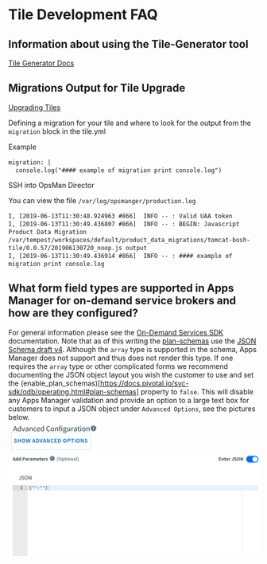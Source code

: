 # Tile Development FAQ

## Information about using the Tile-Generator tool

[Tile Generator Docs](https://docs.pivotal.io/tiledev)

## Migrations Output for Tile Upgrade

[Upgrading Tiles](https://docs.pivotal.io/tiledev/tile-upgrades.html)

Defining a migration for your tile and where to look for the output from the `migration` block in the tile.yml

Example

```
migration: |
  console.log("#### example of migration print console.log")
```

SSH into OpsMan Director

You can view the file `/var/log/opsmanger/production.log`

```
I, [2019-06-13T11:30:48.924963 #866]  INFO -- : Valid UAA token
I, [2019-06-13T11:30:49.436807 #866]  INFO -- : BEGIN: Javascript Product Data Migration /var/tempest/workspaces/default/product_data_migrations/tomcat-bosh-tile/0.0.57/201906130720_noop.js output
I, [2019-06-13T11:30:49.436914 #866]  INFO -- : #### example of migration print console.log
```
## What form field types are supported in Apps Manager for on-demand service brokers and how are they configured?

For general information please see the [On-Demand Services SDK](https://docs.pivotal.io/svc-sdk/odb/operating.html) documentation. Note that as of this writing the [plan-schemas](https://docs.pivotal.io/svc-sdk/odb/adapter-reference.html#generate-plan-schemas) use the [JSON Schema draft v4](http://json-schema.org). Although the `array` type is supported in the schema, Apps Manager does not support and thus does not render this type. If one requires the `array` type or other complicated forms we recommend documenting the JSON object layout you wish the customer to use and set the (enable_plan_schemas)[https://docs.pivotal.io/svc-sdk/odb/operating.html#plan-schemas] property to `false`. This will disable any Apps Manager validation and provide an option to a large text box for customers to input a JSON object under `Advanced Options`, see the pictures below.
<br>
![adv_options](img/adv_options.png)
<br>
![enter_json](img/enter_json.png)